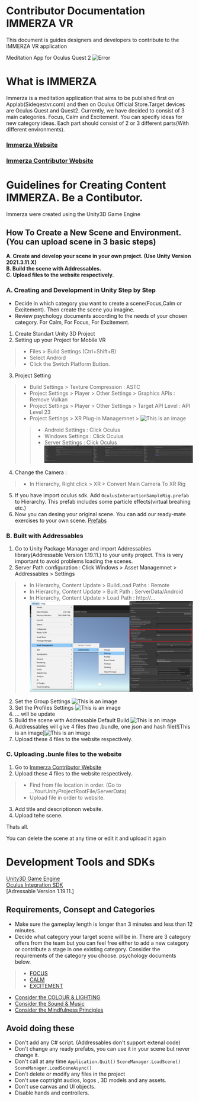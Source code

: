 # Contributor Documentation IMMERZA VR
This document is guides designers and developers to contribute to the IMMERZA VR application

Meditation App for Oculus Quest 2 
![Error](https://github.com/kahveciozan/ImmerzaContributorDoc/blob/main/Immerza.png)
# What is IMMERZA
Immerza is a meditation application that aims to be published first on Applab(Sideqestvr.com) and then on Oculus Official Store.Target devices are Oculus Quest and Quest2. Currently, we have decided to consist of 3 main categories. Focus, Calm and Excitement. You can specify ideas for new category ideas. Each part should consist of 2 or 3 different parts(With different environments).

### [Immerza Website](https://www.immerza.com/)
### [Immerza Contributor Website](https://contributor.immerza.com/)

# Guidelines for Creating Content IMMERZA. Be a Contibutor.
Immerza were created using the Unity3D Game Engine

## How To Create a New Scene and Environment. (You can upload scene in 3 basic steps)
**A. Create and develop your scene in your own project. (Use Unity Version 2021.3.11.X)**  <br/>
**B. Build the scene with Addressables.**  <br/>
**C. Upload files to the website respectively.**  <br/>

### A. Creating and Development in Unity Step by Step

* Decide in which category you want to create a scene(Focus,Calm or Excitement). Then create the scene you imagine.
* Review psychology documents according to the needs of your chosen category. For Calm, For Focus, For Excitement.

1. Create Standart Unity 3D Project
2. Setting up your Project for Mobile VR
> * Files > Build Settings (Ctrl+Shift+B)
> * Select Android
> * Click the Switch Platform Button.

3. Project Setting
> * Build Settings > Texture Compression : ASTC
> * Project Settings > Player > Other Settings > Graphics APIs : Remove Vulkan
> * Project Settings > Player > Other Settings > Target API Level : API Level 23
> * Project Settings > XR Plug-in Managemnet > ![This is an image](https://github.com/kahveciozan/ImmerzaContributorDoc/blob/main/Img/XRPlug%C4%B0nManagagement.png)
 >> * Android Settings : Click Oculus
 >> * Windows Settings : Click Oculus
 >> * Server Settings : Click Oculus
 ![This is an image](https://github.com/kahveciozan/ImmerzaContributorDoc/blob/main/Img/XRDetailsForOculus.png)
4. Change the Camera :
> * In Hierarchy, Right click > XR > Convert Main Camera To XR Rig

5. If you have import oculus sdk. Add  `OculusInteractionSampleRig.prefab` to Hierarchy. This prefab includes some particle effects(virtual breahing etc.)
6. Now you can desing your original scene. You can add our ready-mate exercises to your own scene. [Prefabs](https://www.exampleprefab.com)

### B. Built with Addressables

1. Go to Unity Package Manager and import Addressables library(Addressable Version 1.19.11.) to your unity project. This is very important to avoid problems loading the scenes.
2. Server Path configuration : Click Windows > Asset Managemnet > Addressables > Settings
> * In Hierarchy, Content Update > BuildLoad Paths : Remote 
> * In Hierarchy, Content Update > Built Path : ServerData/Android
> * In Hierarchy, Content Update > Load Path : http://...
![This is an image](https://github.com/kahveciozan/ImmerzaContributorDoc/blob/main/Img/AddressagleSettings.png)

2. Set the Group Settings ![This is an image](https://github.com/kahveciozan/ImmerzaContributorDoc/blob/main/AddressableGroupsAndSettings.png)
3. Set the Profiles Settings ![This is an image](https://github.com/kahveciozan/ImmerzaContributorDoc/blob/main/AddressableProfiles.png)
4. ... will be update
5. Build the scene with Addressable Default Build.![This is an image](https:/)
6. Addressables will give 4 files (two .bundle, one json and hash file)![This is an image]![This is an image](https:/)
7. Upload these 4 files to the website respectively.

### C. Uploading .bunle files to the website
1. Go to [Immerza Contributor Website](https://contributor.immerza.com/)
2. Upload these 4 files to the website respectively.
> * Find from file location in order. (Go to ...YourUnityProjectRootFile/ServerData)
> * Upload file in order to website.
3. Add title and descriptionon website.
4. Upload tehe scene.

Thats all.

You can delete the scene at any time or edit it and upload it again


# Development Tools and SDKs
[Unity3D Game Engine](https://unity.com/) <br/>
[Oculus Integration SDK](https://assetstore.unity.com/packages/tools/integration/oculus-integration-82022) <br/>
[Adressable Version 1.19.11.] <br/>

## Requirements, Consept and Categories
- Make sure the gameplay length is longer than 3 minutes and less than 12 minutes.
-  Decide what category your target scene will be in. There are 3 category offers from the team but you can feel free either to add a new category or contribute a stage in one existing category. Consider the requirements of the category you choose. psychology documents below.
 > - [FOCUS](https://forms.gle/XvepfJQD45Uu37mT7) <br/>
 > - [CALM](https://forms.gle/XvepfJQD45Uu37mT7) <br/>
 > - [EXCITEMENT](https://forms.gle/XvepfJQD45Uu37mT7) <br/>

- [Consider the COLOUR & LIGHTING](https://forms.gle/XvepfJQD45Uu37mT7) <br/>
- [Consider the Sound & Music](https://forms.gle/XvepfJQD45Uu37mT7) <br/>
- [Consider the Mindfulness Principles](https://forms.gle/XvepfJQD45Uu37mT7) <br/>


## Avoid doing these
- Don't add any C# script. (Addressables don't support extenal code)
- Don't change any ready prefabs, you can use it in your scene but never change it.
- Don't call at any time  `Application.Quit()` `SceneManager.LoadScene()` `SceneManager.LoadSceneAsync()`
- Don't delete or modify any files in the project
- Don't use coptright audios, logos , 3D models and any assets.
- Don't use canvas and UI objects.
- Disable hands and controllers.


